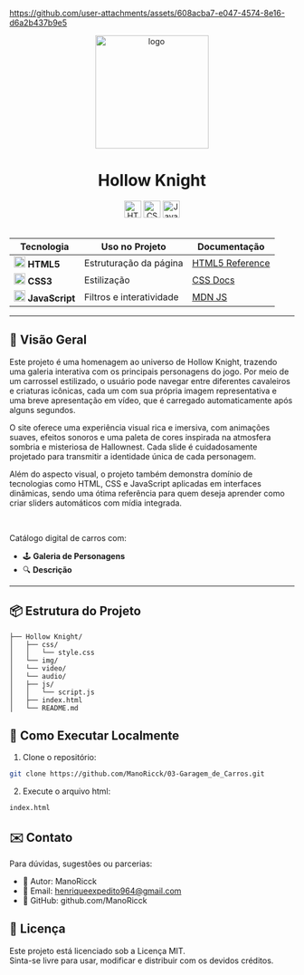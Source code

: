 https://github.com/user-attachments/assets/608acba7-e047-4574-8e16-d6a2b437b9e5

<div align="center">
  <img src="https://github.com/user-attachments/assets/900ba662-9b53-42f9-9189-1553d3e44eb2" alt="logo" height="200">
</div>
<h1 align="center">  
  Hollow Knight  
</h1>  

<div align="center">  
  <img src="https://img.shields.io/badge/HTML5-Estrutura-orange?logo=html5&style=for-the-badge" alt="HTML5" height="30">  
  <img src="https://img.shields.io/badge/CSS3-Estilo-blue?logo=css3&style=for-the-badge" alt="CSS3" height="30">  
  <img src="https://img.shields.io/badge/JavaScript-Interatividade-yellow?logo=javascript&style=for-the-badge" alt="JavaScript" height="30">  
</div>  

<br>  

<div align="center">  

| Tecnologia | Uso no Projeto | Documentação |  
|------------|----------------|--------------|  
| <img src="https://www.w3.org/html/logo/downloads/HTML5_Badge_256.png" width="20"> **HTML5** | Estruturação da página | [HTML5 Reference](https://developer.mozilla.org/pt-BR/docs/Web/HTML) |  
| <img src="https://cdn-icons-png.flaticon.com/512/732/732190.png" width="20"> **CSS3** | Estilização | [CSS Docs](https://developer.mozilla.org/pt-BR/docs/Web/CSS) |  
| <img src="https://cdn-icons-png.flaticon.com/512/5968/5968292.png" width="20"> **JavaScript** | Filtros e interatividade | [MDN JS](https://developer.mozilla.org/pt-BR/docs/Web/JavaScript) |  

</div>  

---  

## 🌟 Visão Geral  

Este projeto é uma homenagem ao universo de Hollow Knight, trazendo uma galeria interativa com os principais personagens do jogo. Por meio de um carrossel estilizado, o usuário pode navegar entre diferentes cavaleiros e criaturas icônicas, cada um com sua própria imagem representativa e uma breve apresentação em vídeo, que é carregado automaticamente após alguns segundos.

O site oferece uma experiência visual rica e imersiva, com animações suaves, efeitos sonoros e uma paleta de cores inspirada na atmosfera sombria e misteriosa de Hallownest. Cada slide é cuidadosamente projetado para transmitir a identidade única de cada personagem.

Além do aspecto visual, o projeto também demonstra domínio de tecnologias como HTML, CSS e JavaScript aplicadas em interfaces dinâmicas, sendo uma ótima referência para quem deseja aprender como criar sliders automáticos com mídia integrada.

<br>

Catálogo digital de carros com:  
- 🕹️ **Galeria de Personagens** 
- 🔍 **Descrição**  

---  


## 📦 Estrutura do Projeto  

```tree
├── Hollow Knight/
│   ├── css/
│   │   └── style.css
│   └── img/
│   └── video/
│   └── audio/
│   ├── js/
│   │   └── script.js
│   ├── index.html
│   └── README.md

```


## 🚀 Como Executar Localmente

1. Clone o repositório:
```bash
git clone https://github.com/ManoRicck/03-Garagem_de_Carros.git
```
2. Execute o arquivo html:
```bash
index.html
```


## ✉️ Contato

Para dúvidas, sugestões ou parcerias:

- 👤 Autor: ManoRicck
- 📧 Email: henriqueexpedito964@gmail.com
- 🧠 GitHub: github.com/ManoRicck

## 📄 Licença

Este projeto está licenciado sob a Licença MIT.<br>
Sinta-se livre para usar, modificar e distribuir com os devidos créditos.

